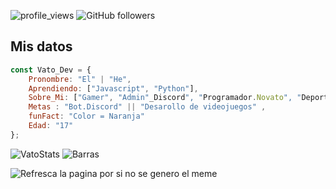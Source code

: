 
![profile_views](https://komarev.com/ghpvc/?username=ElVatoEste)
![GitHub followers](https://img.shields.io/github/followers/ElVatoEste?label=Follow&style=social)

## Mis datos
```javascript
const Vato_Dev = {
    Pronombre: "El" | "He",
    Aprendiendo: ["Javascript", "Python"],
    Sobre_Mi: ["Gamer", "Admin"_Discord", "Programador.Novato", "Deportista"],
    Metas : "Bot.Discord" || "Desarollo de videojuegos" ,
    funFact: "Color = Naranja"
    Edad: "17"
};
```

![VatoStats](https://github-readme-stats.vercel.app/api?username=ElVatoEste&show_icons=true&hide=contribs,prs&cache_seconds=86400&theme=darcula)
![Barras](https://github-readme-stats.vercel.app/api/top-langs/?username=ElVatoEste)

<img src='https://random-memer.herokuapp.com/' title="Meme" alt="Refresca la pagina por si no se genero el meme">

